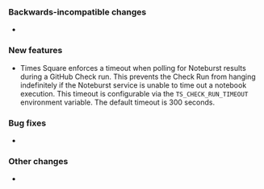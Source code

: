 <!-- Delete the sections that don't apply -->

### Backwards-incompatible changes

-

### New features

- Times Square enforces a timeout when polling for Noteburst results during a GitHub Check run. This prevents the Check Run from hanging indefinitely if the Noteburst service is unable to time out a notebook execution. This timeout is configurable via the `TS_CHECK_RUN_TIMEOUT` environment variable. The default timeout is 300 seconds.

### Bug fixes

-

### Other changes

-
